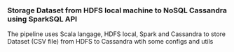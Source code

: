 ### Storage Dataset from HDFS local machine to NoSQL Cassandra using SparkSQL API

The pipeline uses Scala langage, HDFS local, Spark and Cassandra to store Dataset (CSV file) from HDFS to Cassandra wtih some configs and utils
